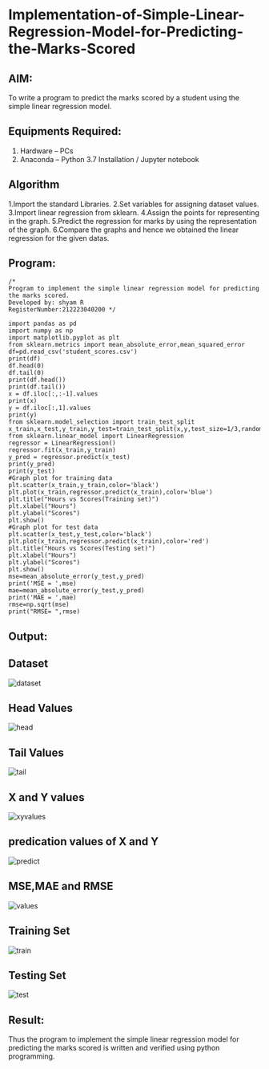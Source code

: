 # Implementation-of-Simple-Linear-Regression-Model-for-Predicting-the-Marks-Scored

## AIM:
To write a program to predict the marks scored by a student using the simple linear regression model.

## Equipments Required:
1. Hardware – PCs
2. Anaconda – Python 3.7 Installation / Jupyter notebook

## Algorithm
1.Import the standard Libraries.
2.Set variables for assigning dataset values.
3.Import linear regression from sklearn.
4.Assign the points for representing in the graph.
5.Predict the regression for marks by using the representation of the graph.
6.Compare the graphs and hence we obtained the linear regression for the given datas.

## Program:
```
/*
Program to implement the simple linear regression model for predicting the marks scored.
Developed by: shyam R
RegisterNumber:212223040200 */

import pandas as pd
import numpy as np
import matplotlib.pyplot as plt
from sklearn.metrics import mean_absolute_error,mean_squared_error
df=pd.read_csv('student_scores.csv')
print(df)
df.head(0)
df.tail(0)
print(df.head())
print(df.tail())
x = df.iloc[:,:-1].values
print(x)
y = df.iloc[:,1].values
print(y)
from sklearn.model_selection import train_test_split
x_train,x_test,y_train,y_test=train_test_split(x,y,test_size=1/3,random_state=0)
from sklearn.linear_model import LinearRegression
regressor = LinearRegression()
regressor.fit(x_train,y_train)
y_pred = regressor.predict(x_test)
print(y_pred)
print(y_test)
#Graph plot for training data
plt.scatter(x_train,y_train,color='black')
plt.plot(x_train,regressor.predict(x_train),color='blue')
plt.title("Hours vs Scores(Training set)")
plt.xlabel("Hours")
plt.ylabel("Scores")
plt.show()
#Graph plot for test data
plt.scatter(x_test,y_test,color='black')
plt.plot(x_train,regressor.predict(x_train),color='red')
plt.title("Hours vs Scores(Testing set)")
plt.xlabel("Hours")
plt.ylabel("Scores")
plt.show()
mse=mean_absolute_error(y_test,y_pred)
print('MSE = ',mse)
mae=mean_absolute_error(y_test,y_pred)
print('MAE = ',mae)
rmse=np.sqrt(mse)
print("RMSE= ",rmse)
```
## Output:
## Dataset
![dataset](https://github.com/shivanshyam79/Implementation-of-Simple-Linear-Regression-Model-for-Predicting-the-Marks-Scored/assets/151513860/8f6358d6-74a0-40b4-a88b-ac723b71f1f2)
## Head Values
![head](https://github.com/shivanshyam79/Implementation-of-Simple-Linear-Regression-Model-for-Predicting-the-Marks-Scored/assets/151513860/941f8428-1463-4d50-842c-02dddf1f8c95)
## Tail Values
![tail](https://github.com/shivanshyam79/Implementation-of-Simple-Linear-Regression-Model-for-Predicting-the-Marks-Scored/assets/151513860/1b4f95d4-459c-4b16-a0c6-3901e9fbfbcb)
## X and Y values
![xyvalues](https://github.com/shivanshyam79/Implementation-of-Simple-Linear-Regression-Model-for-Predicting-the-Marks-Scored/assets/151513860/85242e23-27f9-4977-99e7-4891c5b6f67b)
## predication values of X and Y
![predict ](https://github.com/shivanshyam79/Implementation-of-Simple-Linear-Regression-Model-for-Predicting-the-Marks-Scored/assets/151513860/107747e0-e7b5-46c7-b7ec-064e3c5c8af0)
## MSE,MAE and RMSE
![values](https://github.com/shivanshyam79/Implementation-of-Simple-Linear-Regression-Model-for-Predicting-the-Marks-Scored/assets/151513860/781388a5-ab68-4cc3-b2e4-53d750dbd780)
## Training Set
![train](https://github.com/shivanshyam79/Implementation-of-Simple-Linear-Regression-Model-for-Predicting-the-Marks-Scored/assets/151513860/51e8ce78-2f50-46de-bb8b-02e5397c80f5)
## Testing Set
![test](https://github.com/shivanshyam79/Implementation-of-Simple-Linear-Regression-Model-for-Predicting-the-Marks-Scored/assets/151513860/07f145ad-5c13-4823-9ba3-55770cd656d9)






## Result:
Thus the program to implement the simple linear regression model for predicting the marks scored is written and verified using python programming.
